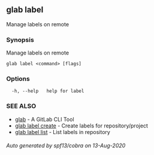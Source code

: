 ## glab label

Manage labels on remote

### Synopsis

Manage labels on remote

```
glab label <command> [flags]
```

### Options

```
  -h, --help   help for label
```

### SEE ALSO

* [glab](glab.md)	 - A GitLab CLI Tool
* [glab label create](glab_label_create.md)	 - Create labels for repository/project
* [glab label list](glab_label_list.md)	 - List labels in repository

###### Auto generated by spf13/cobra on 13-Aug-2020
